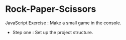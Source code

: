 # Rock-Paper-Scissors

JavaScript Exercise : Make a small game in the console.

- Step one : Set up the project structure. 
